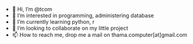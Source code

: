 - 👋 Hi, I’m @tcom
- 👀 I’m interested in programming, administering database
- 🌱 I’m currently learning python, r
- 💞️ I’m looking to collaborate on my little project
- 📫 How to reach me, drop me a mail on thama.computer[at]gmail.com

<!---
thama-computer/thama-computer is a ✨ special ✨ repository because its `README.md` (this file) appears on your GitHub profile.
You can click the Preview link to take a look at your changes.
--->
